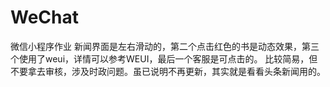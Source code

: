 # WeChat
微信小程序作业
新闻界面是左右滑动的，第二个点击红色的书是动态效果，第三个使用了weui，详情可以参考WEUI，最后一个客服是可点击的。
比较简易，但不要拿去审核，涉及时政问题。虽已说明不再更新，其实就是看看头条新闻用的。

